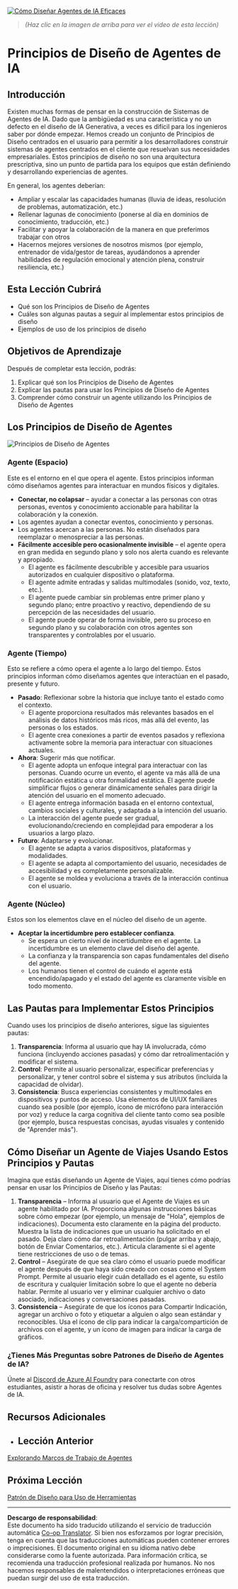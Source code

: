 <!--
CO_OP_TRANSLATOR_METADATA:
{
  "original_hash": "4c46e4ff9e349c521e2b0b17f51afa64",
  "translation_date": "2025-08-30T07:15:30+00:00",
  "source_file": "03-agentic-design-patterns/README.md",
  "language_code": "es"
}
-->
[![Cómo Diseñar Agentes de IA Eficaces](../../../translated_images/lesson-3-thumbnail.1092dd7a8f1074a5b26e35aa8f810814e05a22fed1765c20c14b2b508c7ae379.es.png)](https://youtu.be/m9lM8qqoOEA?si=4KimounNKvArQQ0K)

> _(Haz clic en la imagen de arriba para ver el video de esta lección)_
# Principios de Diseño de Agentes de IA

## Introducción

Existen muchas formas de pensar en la construcción de Sistemas de Agentes de IA. Dado que la ambigüedad es una característica y no un defecto en el diseño de IA Generativa, a veces es difícil para los ingenieros saber por dónde empezar. Hemos creado un conjunto de Principios de Diseño centrados en el usuario para permitir a los desarrolladores construir sistemas de agentes centrados en el cliente que resuelvan sus necesidades empresariales. Estos principios de diseño no son una arquitectura prescriptiva, sino un punto de partida para los equipos que están definiendo y desarrollando experiencias de agentes.

En general, los agentes deberían:

- Ampliar y escalar las capacidades humanas (lluvia de ideas, resolución de problemas, automatización, etc.)
- Rellenar lagunas de conocimiento (ponerse al día en dominios de conocimiento, traducción, etc.)
- Facilitar y apoyar la colaboración de la manera en que preferimos trabajar con otros
- Hacernos mejores versiones de nosotros mismos (por ejemplo, entrenador de vida/gestor de tareas, ayudándonos a aprender habilidades de regulación emocional y atención plena, construir resiliencia, etc.)

## Esta Lección Cubrirá

- Qué son los Principios de Diseño de Agentes
- Cuáles son algunas pautas a seguir al implementar estos principios de diseño
- Ejemplos de uso de los principios de diseño

## Objetivos de Aprendizaje

Después de completar esta lección, podrás:

1. Explicar qué son los Principios de Diseño de Agentes
2. Explicar las pautas para usar los Principios de Diseño de Agentes
3. Comprender cómo construir un agente utilizando los Principios de Diseño de Agentes

## Los Principios de Diseño de Agentes

![Principios de Diseño de Agentes](../../../translated_images/agentic-design-principles.1cfdf8b6d3cc73c2b738951ee7b2043e224441d98babcf654be69d866120f93a.es.png)

### Agente (Espacio)

Este es el entorno en el que opera el agente. Estos principios informan cómo diseñamos agentes para interactuar en mundos físicos y digitales.

- **Conectar, no colapsar** – ayudar a conectar a las personas con otras personas, eventos y conocimiento accionable para habilitar la colaboración y la conexión.
- Los agentes ayudan a conectar eventos, conocimiento y personas.
- Los agentes acercan a las personas. No están diseñados para reemplazar o menospreciar a las personas.
- **Fácilmente accesible pero ocasionalmente invisible** – el agente opera en gran medida en segundo plano y solo nos alerta cuando es relevante y apropiado.
  - El agente es fácilmente descubrible y accesible para usuarios autorizados en cualquier dispositivo o plataforma.
  - El agente admite entradas y salidas multimodales (sonido, voz, texto, etc.).
  - El agente puede cambiar sin problemas entre primer plano y segundo plano; entre proactivo y reactivo, dependiendo de su percepción de las necesidades del usuario.
  - El agente puede operar de forma invisible, pero su proceso en segundo plano y su colaboración con otros agentes son transparentes y controlables por el usuario.

### Agente (Tiempo)

Esto se refiere a cómo opera el agente a lo largo del tiempo. Estos principios informan cómo diseñamos agentes que interactúan en el pasado, presente y futuro.

- **Pasado**: Reflexionar sobre la historia que incluye tanto el estado como el contexto.
  - El agente proporciona resultados más relevantes basados en el análisis de datos históricos más ricos, más allá del evento, las personas o los estados.
  - El agente crea conexiones a partir de eventos pasados y reflexiona activamente sobre la memoria para interactuar con situaciones actuales.
- **Ahora**: Sugerir más que notificar.
  - El agente adopta un enfoque integral para interactuar con las personas. Cuando ocurre un evento, el agente va más allá de una notificación estática u otra formalidad estática. El agente puede simplificar flujos o generar dinámicamente señales para dirigir la atención del usuario en el momento adecuado.
  - El agente entrega información basada en el entorno contextual, cambios sociales y culturales, y adaptada a la intención del usuario.
  - La interacción del agente puede ser gradual, evolucionando/creciendo en complejidad para empoderar a los usuarios a largo plazo.
- **Futuro**: Adaptarse y evolucionar.
  - El agente se adapta a varios dispositivos, plataformas y modalidades.
  - El agente se adapta al comportamiento del usuario, necesidades de accesibilidad y es completamente personalizable.
  - El agente se moldea y evoluciona a través de la interacción continua con el usuario.

### Agente (Núcleo)

Estos son los elementos clave en el núcleo del diseño de un agente.

- **Aceptar la incertidumbre pero establecer confianza**.
  - Se espera un cierto nivel de incertidumbre en el agente. La incertidumbre es un elemento clave del diseño del agente.
  - La confianza y la transparencia son capas fundamentales del diseño del agente.
  - Los humanos tienen el control de cuándo el agente está encendido/apagado y el estado del agente es claramente visible en todo momento.

## Las Pautas para Implementar Estos Principios

Cuando uses los principios de diseño anteriores, sigue las siguientes pautas:

1. **Transparencia**: Informa al usuario que hay IA involucrada, cómo funciona (incluyendo acciones pasadas) y cómo dar retroalimentación y modificar el sistema.
2. **Control**: Permite al usuario personalizar, especificar preferencias y personalizar, y tener control sobre el sistema y sus atributos (incluida la capacidad de olvidar).
3. **Consistencia**: Busca experiencias consistentes y multimodales en dispositivos y puntos de acceso. Usa elementos de UI/UX familiares cuando sea posible (por ejemplo, ícono de micrófono para interacción por voz) y reduce la carga cognitiva del cliente tanto como sea posible (por ejemplo, busca respuestas concisas, ayudas visuales y contenido de "Aprender más").

## Cómo Diseñar un Agente de Viajes Usando Estos Principios y Pautas

Imagina que estás diseñando un Agente de Viajes, aquí tienes cómo podrías pensar en usar los Principios de Diseño y las Pautas:

1. **Transparencia** – Informa al usuario que el Agente de Viajes es un agente habilitado por IA. Proporciona algunas instrucciones básicas sobre cómo empezar (por ejemplo, un mensaje de "Hola", ejemplos de indicaciones). Documenta esto claramente en la página del producto. Muestra la lista de indicaciones que un usuario ha solicitado en el pasado. Deja claro cómo dar retroalimentación (pulgar arriba y abajo, botón de Enviar Comentarios, etc.). Articula claramente si el agente tiene restricciones de uso o de temas.
2. **Control** – Asegúrate de que sea claro cómo el usuario puede modificar el agente después de que haya sido creado con cosas como el System Prompt. Permite al usuario elegir cuán detallado es el agente, su estilo de escritura y cualquier limitación sobre lo que el agente no debería hablar. Permite al usuario ver y eliminar cualquier archivo o dato asociado, indicaciones y conversaciones pasadas.
3. **Consistencia** – Asegúrate de que los íconos para Compartir Indicación, agregar un archivo o foto y etiquetar a alguien o algo sean estándar y reconocibles. Usa el ícono de clip para indicar la carga/compartición de archivos con el agente, y un ícono de imagen para indicar la carga de gráficos.

### ¿Tienes Más Preguntas sobre Patrones de Diseño de Agentes de IA?

Únete al [Discord de Azure AI Foundry](https://aka.ms/ai-agents/discord) para conectarte con otros estudiantes, asistir a horas de oficina y resolver tus dudas sobre Agentes de IA.

## Recursos Adicionales

- ## Lección Anterior

[Explorando Marcos de Trabajo de Agentes](../02-explore-agentic-frameworks/README.md)

## Próxima Lección

[Patrón de Diseño para Uso de Herramientas](../04-tool-use/README.md)

---

**Descargo de responsabilidad**:  
Este documento ha sido traducido utilizando el servicio de traducción automática [Co-op Translator](https://github.com/Azure/co-op-translator). Si bien nos esforzamos por lograr precisión, tenga en cuenta que las traducciones automáticas pueden contener errores o imprecisiones. El documento original en su idioma nativo debe considerarse como la fuente autorizada. Para información crítica, se recomienda una traducción profesional realizada por humanos. No nos hacemos responsables de malentendidos o interpretaciones erróneas que puedan surgir del uso de esta traducción.